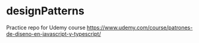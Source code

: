# designPatterns
 Practice repo for Udemy course https://www.udemy.com/course/patrones-de-diseno-en-javascript-y-typescript/
